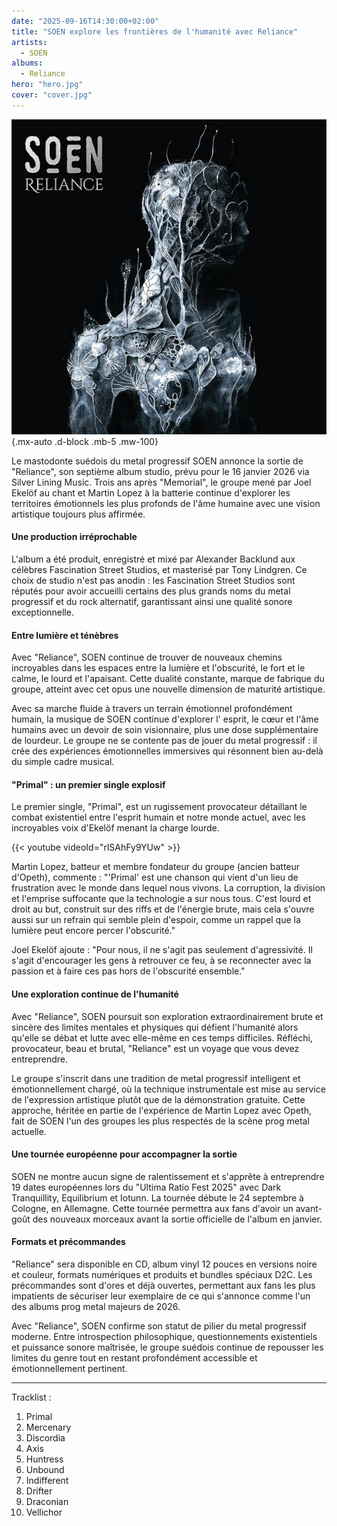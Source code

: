 ```yaml
---
date: "2025-09-16T14:30:00+02:00"
title: "SOEN explore les frontières de l'humanité avec Reliance"
artists:
  - SOEN
albums:
  - Reliance
hero: "hero.jpg"
cover: "cover.jpg"
---
```


![Reliance](cover.jpg)
{.mx-auto .d-block .mb-5 .mw-100}

Le mastodonte suédois du metal progressif SOEN annonce la sortie de "Reliance", son septième album studio, prévu pour le
16 janvier 2026 via Silver Lining Music. Trois ans après "Memorial", le groupe mené par Joel Ekelöf au chant et Martin
Lopez à la batterie continue d'explorer les territoires émotionnels les plus profonds de l'âme humaine avec une vision
artistique toujours plus affirmée.

#### Une production irréprochable

L'album a été produit, enregistré et mixé par Alexander Backlund aux célèbres Fascination Street Studios, et masterisé
par Tony Lindgren. Ce choix de studio n'est pas anodin : les Fascination Street Studios sont réputés pour avoir
accueilli certains des plus grands noms du metal progressif et du rock alternatif, garantissant ainsi une qualité sonore
exceptionnelle.

#### Entre lumière et ténèbres

Avec "Reliance", SOEN continue de trouver de nouveaux chemins incroyables dans les espaces entre la lumière et
l'obscurité, le fort et le calme, le lourd et l'apaisant. Cette dualité constante, marque de fabrique du groupe, atteint
avec cet opus une nouvelle dimension de maturité artistique.

Avec sa marche fluide à travers un terrain émotionnel profondément humain, la musique de SOEN continue d'explorer l'
esprit, le cœur et l'âme humains avec un devoir de soin visionnaire, plus une dose supplémentaire de lourdeur. Le groupe
ne se contente pas de jouer du metal progressif : il crée des expériences émotionnelles immersives qui résonnent bien
au-delà du simple cadre musical.

#### "Primal" : un premier single explosif

Le premier single, "Primal", est un rugissement provocateur détaillant le combat existentiel entre l'esprit humain et
notre monde actuel, avec les incroyables voix d'Ekelöf menant la charge lourde.

{{< youtube videoId="rlSAhFy9YUw" >}}

Martin Lopez, batteur et membre fondateur du groupe (ancien batteur d'Opeth), commente : "'Primal' est une chanson qui
vient d'un lieu de frustration avec le monde dans lequel nous vivons. La corruption, la division et l'emprise suffocante
que la technologie a sur nous tous. C'est lourd et droit au but, construit sur des riffs et de l'énergie brute, mais
cela s'ouvre aussi sur un refrain qui semble plein d'espoir, comme un rappel que la lumière peut encore percer
l'obscurité."

Joel Ekelöf ajoute : "Pour nous, il ne s'agit pas seulement d'agressivité. Il s'agit d'encourager les gens à retrouver
ce feu, à se reconnecter avec la passion et à faire ces pas hors de l'obscurité ensemble."

#### Une exploration continue de l'humanité

Avec "Reliance", SOEN poursuit son exploration extraordinairement brute et sincère des limites mentales et physiques qui
défient l'humanité alors qu'elle se débat et lutte avec elle-même en ces temps difficiles. Réfléchi, provocateur, beau
et brutal, "Reliance" est un voyage que vous devez entreprendre.

Le groupe s'inscrit dans une tradition de metal progressif intelligent et émotionnellement chargé, où la technique
instrumentale est mise au service de l'expression artistique plutôt que de la démonstration gratuite. Cette approche,
héritée en partie de l'expérience de Martin Lopez avec Opeth, fait de SOEN l'un des groupes les plus respectés de la
scène prog metal actuelle.

#### Une tournée européenne pour accompagner la sortie

SOEN ne montre aucun signe de ralentissement et s'apprête à entreprendre 19 dates européennes lors du "Ultima Ratio Fest
2025" avec Dark Tranquillity, Equilibrium et Iotunn. La tournée débute le 24 septembre à Cologne, en Allemagne. Cette
tournée permettra aux fans d'avoir un avant-goût des nouveaux morceaux avant la sortie officielle de l'album en janvier.

#### Formats et précommandes

"Reliance" sera disponible en CD, album vinyl 12 pouces en versions noire et couleur, formats numériques et produits et
bundles spéciaux D2C. Les précommandes sont d'ores et déjà ouvertes, permettant aux fans les plus impatients de
sécuriser leur exemplaire de ce qui s'annonce comme l'un des albums prog metal majeurs de 2026.

Avec "Reliance", SOEN confirme son statut de pilier du metal progressif moderne. Entre introspection philosophique,
questionnements existentiels et puissance sonore maîtrisée, le groupe suédois continue de repousser les limites du genre
tout en restant profondément accessible et émotionnellement pertinent.

---

Tracklist :

01. Primal
02. Mercenary
03. Discordia
04. Axis
05. Huntress
06. Unbound
07. Indifferent
08. Drifter
09. Draconian
10. Vellichor
